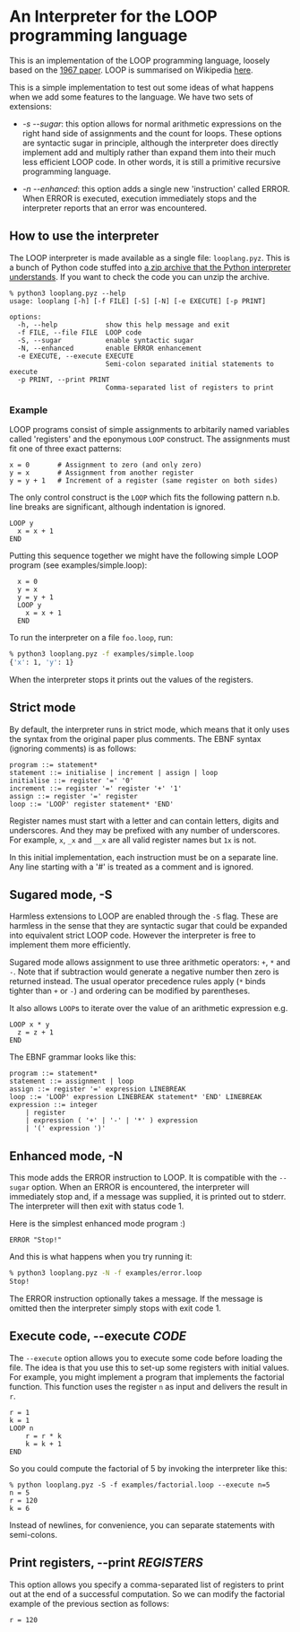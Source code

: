 # An Interpreter for the LOOP programming language

This is an implementation of the LOOP programming language, loosely based on the [1967 paper](https://dl.acm.org/doi/pdf/10.1145/800196.806014). LOOP is  summarised on Wikipedia [here](https://en.wikipedia.org/wiki/LOOP_(programming_language)).

This is a simple implementation to test out some ideas of what happens when  we add some features to the language. We have two sets of extensions:

- *-s --sugar*: this option allows for normal arithmetic expressions on
  the right hand side of assignments and the count for loops. These options
  are syntactic sugar in principle, although the interpreter does directly
  implement add and multiply rather than expand them into their much less
  efficient LOOP code. In other words, it is still a primitive recursive
  programming language.

- *-n --enhanced*: this option adds a single new 'instruction' called ERROR.
  When ERROR is executed, execution immediately stops and the interpreter
  reports that an error was encountered.

## How to use the interpreter

The LOOP interpreter is made available as a single file: `looplang.pyz`. This is a bunch of Python code stuffed into [a zip archive that the Python interpreter understands](https://docs.python.org/3/library/zipapp.html). If you want to check the code you can unzip the archive.

```
% python3 looplang.pyz --help
usage: looplang [-h] [-f FILE] [-S] [-N] [-e EXECUTE] [-p PRINT]

options:
  -h, --help            show this help message and exit
  -f FILE, --file FILE  LOOP code
  -S, --sugar           enable syntactic sugar
  -N, --enhanced        enable ERROR enhancement
  -e EXECUTE, --execute EXECUTE
                        Semi-colon separated initial statements to execute
  -p PRINT, --print PRINT
                        Comma-separated list of registers to print
```

### Example

LOOP programs consist of simple assignments to arbitarily named variables called  'registers' and the eponymous `LOOP` construct. The assignments must fit one of three exact patterns:

```
x = 0       # Assignment to zero (and only zero)
y = x       # Assignment from another register
y = y + 1   # Increment of a register (same register on both sides)
```

The only control construct is the `LOOP` which fits the following pattern n.b.  line breaks are significant, although indentation is ignored.

```
LOOP y
  x = x + 1
END
```

Putting this sequence together we might have the following simple LOOP program (see examples/simple.loop):
```
  x = 0
  y = x
  y = y + 1
  LOOP y
    x = x + 1
  END
```

To run the interpreter on a file `foo.loop`, run:
```bash
% python3 looplang.pyz -f examples/simple.loop
{'x': 1, 'y': 1}
```
When the interpreter stops it prints out the values of the registers.

## Strict mode

By default, the interpreter runs in strict mode, which means that it only uses the syntax from the original paper plus comments. The EBNF syntax (ignoring comments) is as follows:

```
program ::= statement*
statement ::= initialise | increment | assign | loop
initialise ::= register '=' '0'
increment ::= register '=' register '+' '1'
assign ::= register '=' register
loop ::= 'LOOP' register statement* 'END'
```

Register names must start with a letter and can contain letters, digits and  underscores. And they may be prefixed with any number of underscores. For  example, `x`, `_x` and `__x` are all valid register names but `1x` is not.

In this initial implementation, each instruction must be on a separate line. Any line starting with a '#' is treated as a comment and is ignored.

## Sugared mode, -S

Harmless extensions to LOOP are enabled through the `-S` flag. These are
harmless in the sense that they are syntactic sugar that could be expanded into  equivalent strict LOOP code. However the interpreter is free to implement them more efficiently.

Sugared mode allows assignment to use three arithmetic operators: `+`, `*` and  `-`. Note that if subtraction would generate a negative number then zero is returned instead. The usual operator precedence rules apply (`*` binds tighter than `+` or `-`) and ordering can be modified by parentheses.

It also allows `LOOP`s to iterate over the value of an arithmetic expression e.g.
```
LOOP x * y
  z = z + 1
END
```

The EBNF grammar looks like this:
```
program ::= statement*
statement ::= assignment | loop
assign ::= register '=' expression LINEBREAK
loop ::= 'LOOP' expression LINEBREAK statement* 'END' LINEBREAK
expression ::= integer
    | register
    | expression ( '+' | '-' | '*' ) expression
    | '(' expression ')'
```


## Enhanced mode, -N

This mode adds the ERROR instruction to LOOP. It is compatible with the `--sugar` option. When an ERROR is encountered, the interpreter will  immediately stop and, if a message was supplied, it is printed out to stderr. The interpreter will then exit with status code 1.

Here is the simplest enhanced mode program :) 
```
ERROR "Stop!"
```

And this is what happens when you try running it:
```bash
% python3 looplang.pyz -N -f examples/error.loop
Stop!
```

The ERROR instruction optionally takes a message. If the message is omitted then the interpreter simply stops with exit code 1.

## Execute code, --execute _CODE_

The `--execute` option allows you to execute some code before loading the file. The idea is that you use this to set-up some registers with initial values. For example, you might implement a program that implements the factorial function. This function uses the register `n` as input and delivers the result in `r`.
```
r = 1
k = 1
LOOP n
    r = r * k
    k = k + 1
END
```
So you could compute the factorial of 5 by invoking the interpreter like this:
```
% python looplang.pyz -S -f examples/factorial.loop --execute n=5
n = 5
r = 120
k = 6
```
Instead of newlines, for convenience, you can separate statements with semi-colons.

## Print registers, --print _REGISTERS_

This option allows you specify a comma-separated list of registers to print out at the end of a successful computation. So we can modify the factorial example of the previous section as follows:
```% python looplang.pyz -S -f examples/factorial.loop --execute n=5 -print r
r = 120
```

